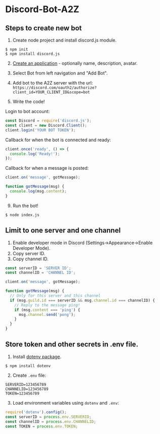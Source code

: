 # Discord-Bot-A2Z

## Steps to create new bot 

1. Create node project and install discord.js module.

```
$ npm init
$ npm install discord.js
```

2. [Create an application](https://discord.com/developers/applications/) - optionally name, description, avatar.

3. Select Bot from left navigation and "Add Bot".

4. Add bot to the A2Z server with the url: `https://discord.com/oauth2/authorize?client_id=YOUR_CLIENT_ID&scope=bot`

5. Write the code!

Login to bot account:
```javascript
const Discord = require('discord.js');
const client = new Discord.Client();
client.login('YOUR BOT TOKEN');
```

Callback for when the bot is connected and ready:
```javascript
client.once('ready', () => {
  console.log('Ready!');
});
```

Callback for when a message is posted:
```javascript
client.on('message', gotMessage);

function gotMessage(msg) {
  console.log(msg.content);
}
```

9. Run the bot!

```
$ node index.js
```

## Limit to one server and one channel

1. Enable developer mode in Discord (Settings->Appearance->Enable Developer Mode).
2. Copy server ID.
3. Copy channel ID.

```javascript
const serverID = 'SERVER ID';
const channelID = 'CHANNEL ID';

client.on('message', gotMessage);

function gotMessage(msg) {
  // Only for this server and this channel
  if (msg.guild.id === serverID && msg.channel.id === channelID) {
    // Reply to the message ping!
    if (msg.content === 'ping') {
      msg.channel.send('pong');
    }
  }
}
```

## Store token and other secrets in .env file.

1. Install [dotenv package](https://www.npmjs.com/package/dotenv).
```
$ npm install dotenv
```

2. Create `.env` file:

```
SERVERID=123456789
CHANNELID=123456789
TOKEN=123456789
```

3. Load environment variables using `dotenv` and `.env`:

```javascript
require('dotenv').config();
const serverID = process.env.SERVERID;
const channelID = process.env.CHANNELID;
const TOKEN = process.env.TOKEN;
```